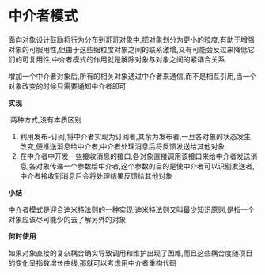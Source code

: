 # 中介者模式

​	面向对象设计鼓励将行为分布到哥哥对象中,把对象划分为更小的粒度,有助于增强对象的可服用性,但由于这些细粒度对象之间的联系激增,又有可能会反过来降低它们的可复用性,中介者模式的作用就是解除对象与对象之间的紧耦合关系  

​	增加一个中介者对象后,所有的相关对象通过中介者来通信,而不是相互引用,当一个对象改变的时候只需要通知中介者即可

**实现**

​	两种方式,没有本质区别

1. 利用发布-订阅,将中介者实现为订阅者,其余为发布者,一旦各对象的状态发生改变,便推送消息给中介者,中介者处理消息后将反馈发送给其他对象
2. 在中介者中开发一些接收消息的接口,各对象直接调用该接口来给中介者发送消息,各对象传递一个参数给中介者,这个参数的目的是使中介者可以识别发送者,中介者接收到消息后会将处理结果反馈给其他对象

**小结**

​	中介者模式是迎合迪米特法则的一种实现,迪米特法则又叫最少知识原则,是指一个对象应该尽可能少的去了解另外的对象

**何时使用**

​	如果对象直接的复杂耦合确实导致调用和维护出现了困难,而且这些耦合度随项目的变化呈指数增长曲线,那就可以考虑用中介者重构代码	